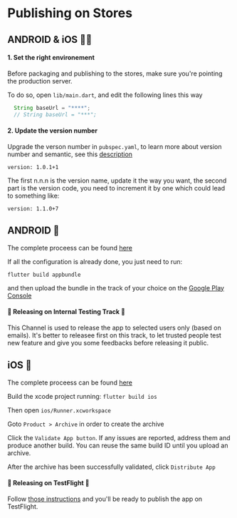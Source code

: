 # Publishing on Stores

## ANDROID & iOS 🤖🍎

#### 1. Set the right environement
Before packaging and publishing to the stores, make sure you're pointing the production server.

To do so, open `lib/main.dart`, and edit the following lines this way
```java
  String baseUrl = "****";
  // String baseUrl = "***";
```

#### 2. Update the version number

Upgrade the verson number in `pubspec.yaml`, to learn more about version number and semantic, see this [description](https://dart.dev/tools/pub/pubspec#version)
```
version: 1.0.1+1
```
The first n.n.n is the version name, update it the way you want, the second part is the version code, you need to increment it by one which could lead to something like: 
```
version: 1.1.0+7
```



## ANDROID 🤖
The complete proceess can be found [here](https://flutter.dev/docs/deployment/android)

If all the configuration is already done, you just need to run: 
```
flutter build appbundle
```
and then upload the bundle in the track of your choice on the [Google Play Console](https://play.google.com/console/u/0/developers/7184455577470808745/app/4974536163231566465/tracks/)


#### 🚀 Releasing on Internal Testing Track 🚀
This Channel is used to release the app to selected users only (based on emails).
It's better to releasee first on this track, to let trusted people test new feature and give you some feedbacks before releasing it public. 



## iOS 🍎
The complete proceess can be found [here](https://flutter.dev/docs/deployment/ios)

Build the xcode project running:
`flutter build ios`

Then open `ios/Runner.xcworkspace`

Goto `Product > Archive` in order to create the archive

Click the `Validate App button`. If any issues are reported, address them and produce another build. You can reuse the same build ID until you upload an archive.

After the archive has been successfully validated, click `Distribute App`

#### 🚀 Releasing on TestFlight 🚀
 
 Follow [those instructions](https://flutter.dev/docs/deployment/ios#release-your-app-on-testflight) and you'll be ready to publish the app on TestFlight.
